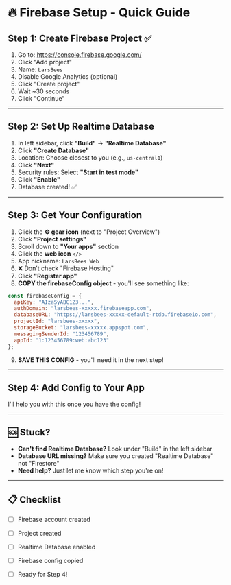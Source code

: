 # 🔥 Firebase Setup - Quick Guide

## Step 1: Create Firebase Project ✅

1. Go to: https://console.firebase.google.com/
2. Click "Add project"
3. Name: `LarsBees`
4. Disable Google Analytics (optional)
5. Click "Create project"
6. Wait ~30 seconds
7. Click "Continue"

---

## Step 2: Set Up Realtime Database

1. In left sidebar, click **"Build"** → **"Realtime Database"**
2. Click **"Create Database"**
3. Location: Choose closest to you (e.g., `us-central1`)
4. Click **"Next"**
5. Security rules: Select **"Start in test mode"**
6. Click **"Enable"**
7. Database created! ✅

---

## Step 3: Get Your Configuration

1. Click the **⚙️ gear icon** (next to "Project Overview")
2. Click **"Project settings"**
3. Scroll down to **"Your apps"** section
4. Click the **web icon** `</>`
5. App nickname: `LarsBees Web`
6. ❌ Don't check "Firebase Hosting"
7. Click **"Register app"**
8. **COPY the firebaseConfig object** - you'll see something like:

```javascript
const firebaseConfig = {
  apiKey: "AIzaSyABC123...",
  authDomain: "larsbees-xxxxx.firebaseapp.com",
  databaseURL: "https://larsbees-xxxxx-default-rtdb.firebaseio.com",
  projectId: "larsbees-xxxxx",
  storageBucket: "larsbees-xxxxx.appspot.com",
  messagingSenderId: "123456789",
  appId: "1:123456789:web:abc123"
};
```

9. **SAVE THIS CONFIG** - you'll need it in the next step!

---

## Step 4: Add Config to Your App

I'll help you with this once you have the config!

---

## 🆘 Stuck?

- **Can't find Realtime Database?** Look under "Build" in the left sidebar
- **Database URL missing?** Make sure you created "Realtime Database" not "Firestore"
- **Need help?** Just let me know which step you're on!

---

## 📋 Checklist

- [ ] Firebase account created
- [ ] Project created
- [ ] Realtime Database enabled
- [ ] Firebase config copied
- [ ] Ready for Step 4!

